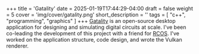 +++
title = 'Gatality'
date = 2025-01-19T17:44:29-04:00
draft = false
weight = 5
cover = 'img/cover/gatality.png'
short_description = ''
tags = [
    "c++",
	"programming",
    "graphics"
]
+++
[Gatality](https://gatality.com/) is an open-source desktop application for designing and simulating digital circuits at scale.
I've been co-leading the development of this project with a friend for [RCOS](https://handbook.rcos.io/#/?id=main). I've worked on the application structure, code design, and wrote the Vulkan renderer.
